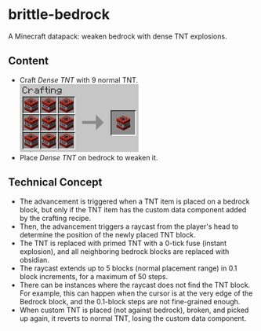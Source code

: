 # brittle-bedrock
A Minecraft datapack: weaken bedrock with dense TNT explosions.

## Content
- Craft _Dense TNT_ with 9 normal TNT.
  ![Crafting Recipe: 9 TNT in Crafting Table = 1 Dense TNT](docs/media/crafting.png)
- Place _Dense TNT_ on bedrock to weaken it.

## Technical Concept
- The advancement is triggered when a TNT item is placed on a bedrock block, but only if the TNT item has the custom data component added by the crafting recipe.
- Then, the advancement triggers a raycast from the player's head to determine the position of the newly placed TNT block.
- The TNT is replaced with primed TNT with a 0-tick fuse (instant explosion), and all neighboring bedrock blocks are replaced with obsidian.
- The raycast extends up to 5 blocks (normal placement range) in 0.1 block increments, for a maximum of 50 steps.
- There can be instances where the raycast does not find the TNT block. For example, this can happen when the cursor is at the very edge of the Bedrock block, and the 0.1-block steps are not fine-grained enough.
- When custom TNT is placed (not against bedrock), broken, and picked up again, it reverts to normal TNT, losing the custom data component.
